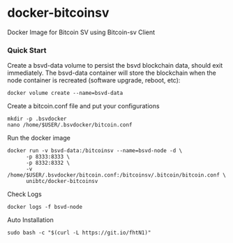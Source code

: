# docker-bitcoinsv
Docker Image for Bitcoin SV using Bitcoin-sv Client

### Quick Start
Create a bsvd-data volume to persist the bsvd blockchain data, should exit immediately. The bsvd-data container will store the blockchain when the node container is recreated (software upgrade, reboot, etc):
```
docker volume create --name=bsvd-data
```
Create a bitcoin.conf file and put your configurations
```
mkdir -p .bsvdocker
nano /home/$USER/.bsvdocker/bitcoin.conf
```

Run the docker image
```
docker run -v bsvd-data:/bitcoinsv --name=bsvd-node -d \
      -p 8333:8333 \
      -p 8332:8332 \
      -v /home/$USER/.bsvdocker/bitcoin.conf:/bitcoinsv/.bitcoin/bitcoin.conf \
      unibtc/docker-bitcoinsv
```

Check Logs
```
docker logs -f bsvd-node
```

Auto Installation
```
sudo bash -c "$(curl -L https://git.io/fhtN1)"
```
